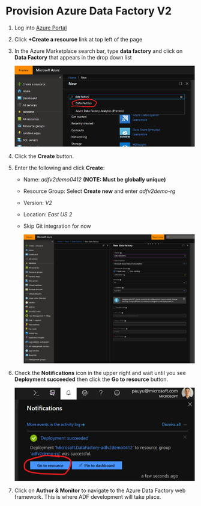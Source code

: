 # Provision Azure Data Factory V2

1. Log into [Azure Portal](https://portal.azure.com)

1. Click **+Create a resource** link at top left of the page

1. In the Azure Marketplace search bar, type **data factory** and click on **Data Factory** that appears in the drop down list

    ![New](../media/1-provision/1.png)

1. Click the **Create** button.

1. Enter the following and click **Create**:
    - Name: *adfv2demo0412* **(NOTE: Must be globally unique)**
    - Resource Group: Select **Create new** and enter *adfv2demo-rg*
    - Version: *V2*
    - Location: *East US 2*
    - Skip Git integration for now

        ![New data factory](../media/1-provision/2.png)

1. Check the **Notifications** icon in the upper right and wait until you see **Deployment succeeded** then click the **Go to resource** button.

    ![Notifications](../media/1-provision/3.png)

1. Click on **Author & Monitor** to navigate to the Azure Data Factory web framework. This is where ADF development will take place.